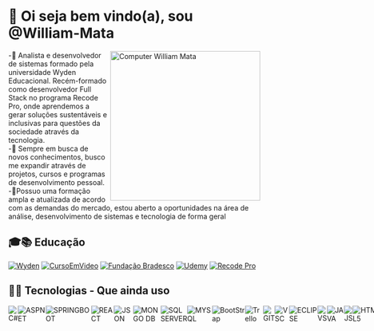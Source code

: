 <h1>👋 Oi seja bem vindo(a), sou @William-Mata</h1>

<img src="https://raw.githubusercontent.com/MicaelliMedeiros/micaellimedeiros/master/image/computer-illustration.png" min-width="300px" max-width="300px" width="300px" align="right" alt="Computer William Mata">
<p>
-🌱 Analista e desenvolvedor de sistemas formado pela universidade Wyden Educacional. Recém-formado como desenvolvedor Full Stack no programa Recode Pro, onde aprendemos a gerar soluções sustentáveis e inclusivas para
questões da sociedade através da tecnologia. <br>
-👀 Sempre em busca de novos conhecimentos, busco me expandir através de projetos, cursos e programas de desenvolvimento pessoal.
<br>
-💞️Possuo uma formação ampla e atualizada de acordo com as demandas do mercado, estou aberto a oportunidades na área de análise, desenvolvimento de sistemas e tecnologia de forma geral<br>
</p>

<h2>🎓📚 Educação</h2>

<a href="https://www.wyden.com.br/unifavip">
<img src="https://user-images.githubusercontent.com/50085652/141135219-716ed649-204b-40d9-af26-0b29fcc8401c.png"alt="Wyden"></a>
<a href="https://www.cursoemvideo.com/">
<img src="https://user-images.githubusercontent.com/50085652/141146138-17b23946-fc05-41d0-b5f9-bc1cf9818d8b.png"alt="CursoEmVideo"></a>
<a href="https://www.ev.org.br/">
<img src="https://user-images.githubusercontent.com/50085652/141141290-8bc34fc0-afc7-43fb-971d-b26edb5102ef.png" alt="Fundação Bradesco"></a>
<a href="https://www.udemy.com/">
<img src="https://img.shields.io/badge/Udemy-EC5252?style=for-the-badge&logo=Udemy&logoColor=white"alt="Udemy"></a>
<a href="https://www.recodepro.org.br/">
<img src="https://user-images.githubusercontent.com/50085652/141139764-4b71c06d-b250-4ed5-9bc7-def06b328d6c.png" alt="Recode Pro"></a>

<h2>👨‍💻 Tecnologias - Que ainda uso</h2>

<div style="display:flex">
<img src="https://img.shields.io/badge/C%23-239120?style=for-the-badge&logo=c-sharp&logoColor=white" alt="C#">
<img src="https://img.shields.io/badge/.NET-512BD4?style=for-the-badge&logo=dotnet&logoColor=white" alt="ASPNET">
<img src="https://img.shields.io/badge/Spring_Boot-F2F4F9?style=for-the-badge&logo=spring-boot" alt="SPRINGBOOT">
<img src="https://img.shields.io/badge/React-20232A?style=for-the-badge&logo=react&logoColor=61DAFB" alt="REACT">
<img src="https://img.shields.io/badge/json-5E5C5C?style=for-the-badge&logo=json&logoColor=white" alt="JSON">
<img src="https://img.shields.io/badge/MongoDB-4EA94B?style=for-the-badge&logo=mongodb&logoColor=white" alt="MONGO DB">
<img src="https://img.shields.io/badge/Microsoft%20SQL%20Server-CC2927?style=for-the-badge&logo=microsoft%20sql%20server&logoColor=white" alt="SQL SERVER">
<img src="https://img.shields.io/badge/MySQL-005C84?style=for-the-badge&logo=mysql&logoColor=white" alt="MYSQL">
<img src="https://img.shields.io/badge/Bootstrap-563D7C?style=for-the-badge&logo=bootstrap&logoColor=white" alt="BootStrap">
<img src="https://img.shields.io/badge/Trello-0052CC?style=for-the-badge&logo=trello&logoColor=white" alt="Trello">
<img src="https://img.shields.io/badge/Git-F05032?style=for-the-badge&logo=git&logoColor=white" alt="GIT">
<img src="https://img.shields.io/badge/Visual_Studio_Code-0078D4?style=for-the-badge&logo=visual%20studio%20code&logoColor=white" alt="VSC">
<img src="https://img.shields.io/badge/Eclipse-2C2255?style=for-the-badge&logo=eclipse&logoColor=white" alt="ECLIPSE">
<img src="https://img.shields.io/badge/Visual_Studio-5C2D91?style=for-the-badge&logo=visual%20studio&logoColor=white" alt="VS">
<img src="https://img.shields.io/badge/Java-ED8B00?style=for-the-badge&logo=java&logoColor=with" alt="JAVA">
<img src="https://img.shields.io/badge/JavaScript-323330?style=for-the-badge&logo=javascript&logoColor=F7DF1E" alt="JS">
<img src="https://img.shields.io/badge/HTML5-E34F26?style=for-the-badge&logo=html5&logoColor=white" alt="HTML5">
<img src="https://img.shields.io/badge/CSS3-1572B6?style=for-the-badge&logo=css3&logoColor=white" alt="CSS3">
<img src="https://img.shields.io/badge/Google_chrome-4285F4?style=for-the-badge&logo=Google-chrome&logoColor=white" alt="Google-Chrome">
<img src="https://img.shields.io/badge/Firefox_Browser-FF7139?style=for-the-badge&logo=Firefox-Browser&logoColor=white" alt="Firefox">
<img src="https://img.shields.io/badge/Windows-0078D6?style=for-the-badge&logo=windows&logoColor=white" alt="Windows">
<img src="https://img.shields.io/badge/Microsoft_Office-D83B01?style=for-the-badge&logo=microsoft-office&logoColor=white" alt="Office">


<div>

<h2>👨‍💻 Tecnologias - Que já utilizei</h2>

<div style="display:flex">
<img src="https://img.shields.io/badge/Microsoft_Edge-0078D7?style=for-the-badge&logo=Microsoft-edge&logoColor=white" alt="Microsoft Edge">
<img src="https://img.shields.io/badge/Android_Studio-3DDC84?style=for-the-badge&logo=android-studio&logoColor=white" alt="Android-Studio">
<img src="https://img.shields.io/badge/Notepad++-90E59A.svg?style=for-the-badge&logo=notepad%2B%2B&logoColor=black" alt="NotePad++">
<img src="https://img.shields.io/badge/sublime_text-%23575757.svg?&style=for-the-badge&logo=sublime-text&logoColor=important" alt="Sublime">
<img src="https://img.shields.io/badge/Apache-D22128?style=for-the-badge&logo=Apache&logoColor=white" alt="Apache">
<img src="https://img.shields.io/badge/C-00599C?style=for-the-badge&logo=c&logoColor=white" alt="C">
<img src="https://img.shields.io/badge/C%2B%2B-00599C?style=for-the-badge&logo=c%2B%2B&logoColor=white" alt="C++">
<img src="https://img.shields.io/badge/PHP-777BB4?style=for-the-badge&logo=php&logoColor=white" alt="PHP">
<img src="https://img.shields.io/badge/SQLite-07405E?style=for-the-badge&logo=sqlite&logoColor=white" alt="SQL-LITE">
<div>
  
<h2>📫 Entre em contato comigo</h2>

<div style="display:flex">
<a href="https://www.linkedin.com/in/william-mata/">
<img src="https://img.shields.io/badge/LinkedIn-0077B5?style=for-the-badge&logo=linkedin&logoColor=white" alt="Linkedin"></a>
<a href="william.xavante@gmail.com">
<img src="https://img.shields.io/badge/Gmail-D14836?style=for-the-badge&logo=gmail&logoColor=white" alt="Gmail"></a>
<a href="https://github.com/William-Mata">
<img src="https://img.shields.io/badge/GitHub-100000?style=for-the-badge&logo=github&logoColor=white" alt="GitHub"></a>
<div>
  
<h2>🎶 I Love Music</h2>
                                                                                                                  
<a href="https://www.youtube.com/watch?v=bZTwKUJDU1M">
<img src="https://img.shields.io/badge/YouTube_Music-FF0000?style=for-the-badge&logo=youtube-music&logoColor=white" alt="Musica-Pontes-Industrutiveis"><br>
</a>
<img src="http://pm1.narvii.com/7615/d5a84066a39b6036c353231e8ba615cacf71e045r1-720-720v2_uhq.jpg" alt="Charlie-Bronw-jr">
<h2>📊Estatísticas</h2>

<div style="display:flex">
<img height="160em" src="https://github-readme-stats.vercel.app/api?username=William-Mata&show_icons=true&theme=synthwave&title_color=synthwave&locale=pt-br" alt="Estatísticas-Pagina">
  
<a href="https://github.com/William-Mata/github-readme-stats">
<img height="160em" src="https://github-readme-stats.vercel.app/api/top-langs/?username=William-Mata&layout=compact&langs_count=8&theme=synthwave&title_color=synthwave&locale=pt-br" alt="Top"></a>
</div>

<p align="center"> Você é o visitante de numero </p>
<p align="center"><img alingn="center" src="https://profile-counter.glitch.me/WilliamMata/count.svg"></p>
